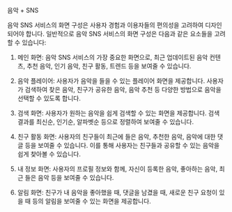 음악 + SNS

음악 SNS 서비스의 화면 구성은 사용자 경험과 이용자들의 편의성을 고려하여 디자인되어야 합니다. 일반적으로 음악 SNS 서비스의 화면 구성은 다음과 같은 요소들을 고려할 수 있습니다:

1.  메인 화면: 음악 SNS 서비스의 가장 중요한 화면으로, 최근 업데이트된 음악 컨텐츠, 추천 음악, 인기 음악, 친구 활동, 트렌드 등을 보여줄 수 있습니다.
    
2.  음악 플레이어: 사용자가 음악을 들을 수 있는 플레이어 화면을 제공합니다. 사용자가 검색하여 찾은 음악, 친구가 공유한 음악, 음악 추천 등 다양한 방법으로 음악을 선택할 수 있도록 합니다.
    
3.  검색 화면: 사용자가 원하는 음악을 쉽게 검색할 수 있는 화면을 제공합니다. 검색 결과를 최신순, 인기순, 알파벳순 등으로 정렬하여 보여줄 수 있습니다.
    
4.  친구 활동 화면: 사용자의 친구들이 최근에 들은 음악, 추천한 음악, 음악에 대한 댓글 등을 보여줄 수 있습니다. 이를 통해 사용자는 친구들과 공유할 수 있는 음악을 쉽게 찾아볼 수 있습니다.
    
5.  내 정보 화면: 사용자의 프로필 정보와 함께, 자신이 등록한 음악, 좋아하는 음악, 최근 들은 음악 등을 보여줄 수 있습니다.
    
6.  알림 화면: 친구가 내 음악을 좋아했을 때, 댓글을 남겼을 때, 새로운 친구 요청이 있을 때 등의 알림을 보여줄 수 있는 화면을 제공합니다.